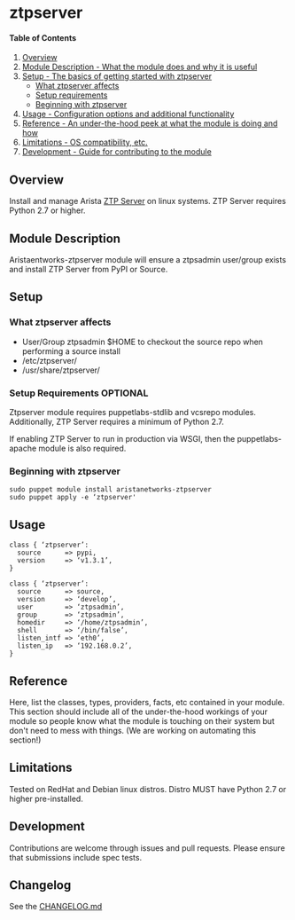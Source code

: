 # ztpserver

#### Table of Contents

1. [Overview](#overview)
2. [Module Description - What the module does and why it is useful](#module-description)
3. [Setup - The basics of getting started with ztpserver](#setup)
    * [What ztpserver affects](#what-ztpserver-affects)
    * [Setup requirements](#setup-requirements)
    * [Beginning with ztpserver](#beginning-with-ztpserver)
4. [Usage - Configuration options and additional functionality](#usage)
5. [Reference - An under-the-hood peek at what the module is doing and how](#reference)
5. [Limitations - OS compatibility, etc.](#limitations)
6. [Development - Guide for contributing to the module](#development)

## Overview

Install and manage Arista [ZTP Server](http://ztpserver.readthedocs.org/) on linux systems.  ZTP Server requires Python 2.7 or higher.

## Module Description

Aristaentworks-ztpserver module will ensure a ztpsadmin user/group exists and install ZTP Server from PyPI or Source.

## Setup

### What ztpserver affects

* User/Group ztpsadmin
  $HOME to checkout the source repo when performing a source install
* /etc/ztpserver/
* /usr/share/ztpserver/

### Setup Requirements **OPTIONAL**

Ztpserver module requires puppetlabs-stdlib and vcsrepo modules.  Additionally, ZTP Server requires a minimum of Python 2.7.

If enabling ZTP Server to run in production via WSGI, then the puppetlabs-apache module is also required.

### Beginning with ztpserver

```
sudo puppet module install aristanetworks-ztpserver
sudo puppet apply -e ‘ztpserver'

```

## Usage

```
class { ‘ztpserver’:
  source      => pypi,
  version     => ‘v1.3.1’,
}
```

```
class { ‘ztpserver’:
  source      => source,
  version     => ‘develop’,
  user        => ‘ztpsadmin’,
  group       => ‘ztpsadmin’,
  homedir     => ‘/home/ztpsadmin’,
  shell       => ‘/bin/false’,
  listen_intf => ‘eth0’,
  listen_ip   => ‘192.168.0.2’,
}
```

## Reference

Here, list the classes, types, providers, facts, etc contained in your module.
This section should include all of the under-the-hood workings of your module so
people know what the module is touching on their system but don't need to mess
with things. (We are working on automating this section!)

## Limitations

Tested on RedHat and Debian linux distros.  Distro MUST have Python 2.7 or higher pre-installed.

## Development

Contributions are welcome through issues and pull requests.  Please ensure that submissions include spec tests.

## Changelog

See the [CHANGELOG.md](CHANGELOG.md)


